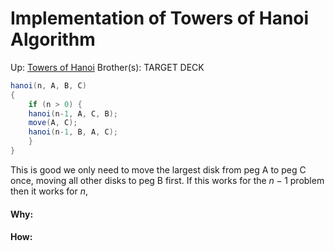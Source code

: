 # Implementation of Towers of Hanoi Algorithm

Up: [Towers of Hanoi](towers_of_hanoi)
Brother(s):
TARGET DECK

```java
hanoi(n, A, B, C)
{
	if (n > 0) {
	hanoi(n-1, A, C, B);
	move(A, C);
	hanoi(n-1, B, A, C);
	}
}
```

This is good we only need to move the largest disk from peg A to peg C once, moving all other disks to peg B first. If this works for the $n-1$ problem then it works for $n$, 



































#### Why:
#### How:









